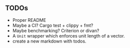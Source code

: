 ## TODOs
* Proper README
* Maybe a CI? Cargo test + clippy + fmt?
* Maybe benchmarking? Criterion or divan?
* A `Unit` wrapper which enforces unit length of a vector.
* create a new markdown with todos.